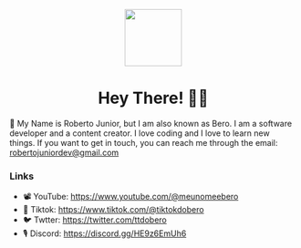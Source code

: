 <p align="center">
  <img  src="https://bero.robkbr.com/static/bero.png" width="100px"/>
</p>
<h1 align="center">Hey There! 👋🏻</h1>

📍 My Name is Roberto Junior, but I am also known as Bero. I am a software developer and a content creator.
I love coding and I love to learn new things. If you want to get in touch, you can reach me through the email: robertojuniordev@gmail.com


### Links
- 📽️ YouTube: https://www.youtube.com/@meunomeebero
- 🧻 Tiktok: https://www.tiktok.com/@tiktokdobero
- 🐦 Twtter: https://twitter.com/ttdobero
- 🎙️ Discord: https://discord.gg/HE9z6EmUh6




